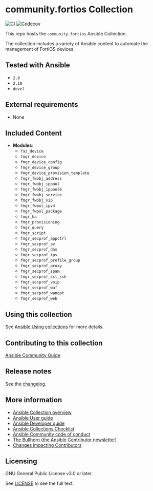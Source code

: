 # community.fortios Collection
<!-- Add CI and code coverage badges here. Samples included below. -->
[![CI](https://github.com/ansible-collections/community.fortios/workflows/CI/badge.svg?event=push)](https://github.com/ansible-collections/community.fortios/actions) [![Codecov](https://img.shields.io/codecov/c/github/ansible-collections/community.fortios)](https://codecov.io/gh/ansible-collections/community.fortios)

<!-- Describe the collection and why a user would want to use it. What does the collection do? -->

This repo hosts the `community.fortios` Ansible Collection.

The collection includes a variety of Ansible content to automate the management of FortiOS devices.

## Tested with Ansible

<!-- List the versions of Ansible the collection has been tested with. Must match what is in galaxy.yml. -->

- `2.9`
- `2.10`
- `devel`

## External requirements

<!-- List any external resources the collection depends on, for example minimum versions of an OS, libraries, or utilities. Do not list other Ansible collections here. -->

- None

<!-- ### Supported connections -->

<!-- Optional. If your collection supports only specific connection types (such as HTTPAPI, netconf, or others), list them here. -->

##  Included Content

- **Modules**:
  - `faz_device`
  - `fmgr_device`
  - `fmgr_device_config`
  - `fmgr_device_group`
  - `fmgr_device_provision_template`
  - `fmgr_fwobj_address`
  - `fmgr_fwobj_ippool`
  - `fmgr_fwobj_ippool6`
  - `fmgr_fwobj_service`
  - `fmgr_fwobj_vip`
  - `fmgr_fwpol_ipv4`
  - `fmgr_fwpol_package`
  - `fmgr_ha`
  - `fmgr_provisioning`
  - `fmgr_query`
  - `fmgr_script`
  - `fmgr_secprof_appctrl`
  - `fmgr_secprof_av`
  - `fmgr_secprof_dns`
  - `fmgr_secprof_ips`
  - `fmgr_secprof_profile_group`
  - `fmgr_secprof_proxy`
  - `fmgr_secprof_spam`
  - `fmgr_secprof_ssl_ssh`
  - `fmgr_secprof_voip`
  - `fmgr_secprof_waf`
  - `fmgr_secprof_wanopt`
  - `fmgr_secprof_web`

## Using this collection

<!--Include some quick examples that cover the most common use cases for your collection content. -->

See [Ansible Using collections](https://docs.ansible.com/ansible/latest/user_guide/collections_using.html) for more details.

## Contributing to this collection

<!--Describe how the community can contribute to your collection. At a minimum, include how and where users can create issues to report problems or request features for this collection.  List contribution requirements, including preferred workflows and necessary testing, so you can benefit from community PRs. If you are following general Ansible contributor guidelines, you can link to - [Ansible Community Guide](https://docs.ansible.com/ansible/latest/community/index.html). -->

[Ansible Community Guide](https://docs.ansible.com/ansible/latest/community/index.html)

## Release notes

See the [changelog](https://github.com/ansible-collections/community.fortios/tree/main/CHANGELOG.rst).

<!-- ## Roadmap -->

<!-- Optional. Include the roadmap for this collection, and the proposed release/versioning strategy so users can anticipate the upgrade/update cycle. -->

## More information

<!-- List out where the user can find additional information, such as working group meeting times, slack/IRC channels, or documentation for the product this collection automates. At a minimum, link to: -->

- [Ansible Collection overview](https://github.com/ansible-collections/overview)
- [Ansible User guide](https://docs.ansible.com/ansible/latest/user_guide/index.html)
- [Ansible Developer guide](https://docs.ansible.com/ansible/latest/dev_guide/index.html)
- [Ansible Collections Checklist](https://github.com/ansible-collections/overview/blob/master/collection_requirements.rst)
- [Ansible Community code of conduct](https://docs.ansible.com/ansible/latest/community/code_of_conduct.html)
- [The Bullhorn (the Ansible Contributor newsletter)](https://us19.campaign-archive.com/home/?u=56d874e027110e35dea0e03c1&id=d6635f5420)
- [Changes impacting Contributors](https://github.com/ansible-collections/overview/issues/45)

## Licensing

<!-- Include the appropriate license information here and a pointer to the full licensing details. If the collection contains modules migrated from the ansible/ansible repo, you must use the same license that existed in the ansible/ansible repo. See the GNU license example below. -->

GNU General Public License v3.0 or later.

See [LICENSE](https://www.gnu.org/licenses/gpl-3.0.txt) to see the full text.
